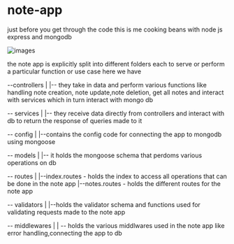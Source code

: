 # note-app
just before you get through the code
this is me cooking beans with node js express and mongodb

![images](https://user-images.githubusercontent.com/70198597/173223568-e6952c8f-ef4a-4bf7-b748-f5ab59fc1842.jpeg)

the note app is explicitly split into different folders
each to serve or perform  a particular function or use case
here we have 

--controllers
    |
    |-- they take in data and perform various functions like handling note creation, note update,note deletion, get all notes and interact with services which in turn interact with mongo db
    
-- services
    |
    |-- they receive data directly from controllers and interact with db to return the response of queries made to it
    
    
-- config
    |
    |--contains the config code for connecting the app to mongodb using mongoose
    
    
-- models
    |
    |-- it holds the mongoose schema that perdoms various operations on db
    
    
    
-- routes
    |
    |--index.routes
        - holds the index to access all operations that can be done in the note app
    |--notes.routes
        - holds the different routes for the note app
        
        
-- validators
    |
    |--holds the validator schema and functions used for validating requests made to the note app
    
    
-- middlewares
    |
    | -- holds the various middlwares used in the note app like error handling,connecting the app to db
    
    
    
